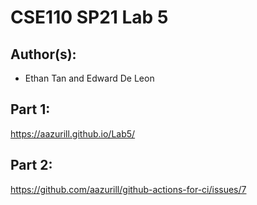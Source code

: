 # CSE110 SP21 Lab 5

## Author(s):
- Ethan Tan and Edward De Leon

## Part 1:

https://aazurill.github.io/Lab5/

## Part 2:

https://github.com/aazurill/github-actions-for-ci/issues/7
